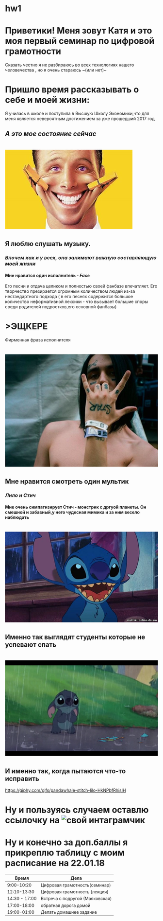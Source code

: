 # hw1
# Приветики! Меня зовут Катя и это моя первый семинар по цифровой грамотности 
Сказать честно я не разбираюсь во всех технологиях нашего человечества , но я очень стараюсь ~(или нет)~
# Пришло время рассказывать о себе и моей жизни:
Я училась в школе и поступила в Высшую Школу Экономики,что для меня является невероятным достижением за уже прошедший 2017 год 
## *А это мое состояние сейчас*
# ![](https://github.com/Arakelyan/hw1/blob/master/%D1%83%D0%BB%D1%8B%D0%B1%D0%BA%D0%B0.jpg?raw=true)
## Я люблю слушать музыку. 
### *Впочем как и у всех, она занимают важную составляющую моей жизни*
#### Мне нравится один исполнитель - *Face*
Его песни и отдача целиком и полностью своей фанбазе впечатляет. Его творчество презирается огромным количеством людей из-за нестандартного подхода ( в его песнях содержится большое количество неформативной лексики - что вызывает большие споры среди родителей подростков,его основной фанбазы)
# >ЭЩКЕРЕ 
 Фирменная фраза исполнителя
# ![](https://github.com/Arakelyan/hw1/blob/master/%D1%84%D0%B5%D1%81.jpg?raw=true)
## Мне нравится смотреть один мультик 
### *Лило и Стич*
#### Мне очень симпатизирует Стич - монстрик с дргуой планеты. Он смешной и забавный,у него чудесная мимика и за ним весело наблюдать
# ![](https://github.com/Arakelyan/hw1/blob/master/%D1%81%D1%82%D0%B8%D0%B8%D0%B8%D1%87.jpg?raw=true)
## Именно так выглядят студенты которые не успевают спать
# ![](https://github.com/Arakelyan/hw1/blob/master/%D1%81%D1%82%D0%B8%D1%87.png?raw=true)
## И именно так, когда пытаются что-то исправить
<https://giphy.com/gifs/pandawhale-stitch-lilo-HkNPbfRhisIH>
# Ну и пользуясь случаем оставлю ссылочку на ![свой интаграмчик](http://www.instagram.com/vaaart)
# Ну и конечно за доп.баллы я прикреплю таблицу с моим расписание на 22.01.18
| Время | Дела |
|-------|------|
|9:00-10:20| Цифровая грамотность(семинар)
|12:10-13:30| Цифровая грамотность (лекция)
|14:30 - 17:00| Встреча с подругой (Маяковская)
|17:00-18:00| обратная дорога домой
|19:00-01:00| Делать домашнее задание
